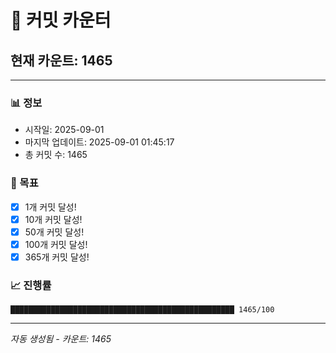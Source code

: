 # 🔢 커밋 카운터

## 현재 카운트: 1465

---

### 📊 정보
- 시작일: 2025-09-01
- 마지막 업데이트: 2025-09-01 01:45:17
- 총 커밋 수: 1465

### 🎯 목표
- [x] 1개 커밋 달성!
- [x] 10개 커밋 달성!
- [x] 50개 커밋 달성!
- [x] 100개 커밋 달성!
- [x] 365개 커밋 달성!

### 📈 진행률
```
██████████████████████████████████████████████████ 1465/100
```

---
*자동 생성됨 - 카운트: 1465*
